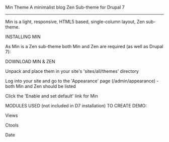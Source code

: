 Min Theme
A minimalist blog Zen Sub-theme for Drupal 7

--------------------------------------------

Min is a light, responsive, HTML5 based, single-column layout, Zen sub-theme.


INSTALLING MIN


As Min is a Zen sub-theme both Min and Zen are required (as well as Drupal 7):

DOWNLOAD MIN & ZEN

Unpack and place them in your site's 'sites/all/themes' directory

Log into your site and go to the 'Appearance' page (/admin/appearance) - both Min and Zen should be listed

Click the 'Enable and set default' link for Min


MODULES USED (not included in D7 installation) TO CREATE DEMO:

Views

Ctools

Date




